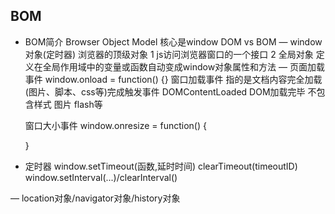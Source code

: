 ## BOM
- BOM简介
  Browser Object Model 核心是window
  DOM vs BOM
— window对象(定时器)
  浏览器的顶级对象 1  js访问浏览器窗口的一个接口
   2 全局对象 定义在全局作用域中的变量或函数自动变成window对象属性和方法
— 页面加载事件
  window.onload = function() {}
  窗口加载事件 指的是文档内容完全加载(图片、脚本、css等)完成触发事件
  DOMContentLoaded DOM加载完毕 不包含样式 图片 flash等

  窗口大小事件 window.onresize = function() {

  } 

- 定时器
  window.setTimeout(函数,延时时间)
  clearTimeout(timeoutID)
  window.setInterval(...)/clearInterval()
  
— location对象/navigator对象/history对象
  